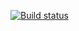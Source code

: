 [![Build status](https://ci.appveyor.com/api/projects/status/r6u87buttqnsp23q?svg=true)](https://ci.appveyor.com/project/anastasiyanovaya/patternstestmode)